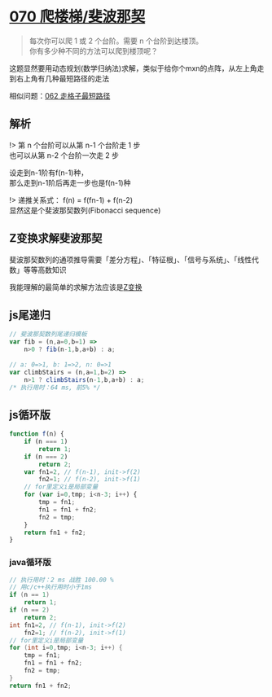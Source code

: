 # [070 爬楼梯/斐波那契](/archive/leetcode/070_dp_climbing_stairs.md)

> 每次你可以爬 1 或 2 个台阶。需要 n 个台阶到达楼顶。  
> 你有多少种不同的方法可以爬到楼顶呢？

这题显然要用动态规划(数学归纳法)求解，类似于给你个mxn的点阵，从左上角走到右上角有几种最短路径的走法

相似问题：[062 走格子最短路径](/archive/leetcode/062_dp_unique_paths.md)

## 解析

!> 第 n 个台阶可以从第 n-1 个台阶走 1 步  
也可以从第 n-2 个台阶一次走 2 步

设走到n-1阶有f(n-1)种，  
那么走到n-1阶后再走一步也是f(n-1)种

!> 递推关系式： f(n) = f(fn-1) + f(n-2)  
显然这是个斐波那契数列(Fibonacci sequence)

## Z变换求解斐波那契

斐波那契数列的通项推导需要「差分方程」、「特征根」、「信号与系统」、「线性代数」等等高数知识

我能理解的最简单的求解方法应该是[Z变换](https://markusthill.github.io/deriving-a-closed-form-solution-of-the-fibonacci-sequence)

## js尾递归

```js
// 斐波那契数列尾递归模板
var fib = (n,a=0,b=1) =>
    n>0 ? fib(n-1,b,a+b) : a;
    
// a: 0=>1, b: 1=>2, n: 0=>1
var climbStairs = (n,a=1,b=2) =>
    n>1 ? climbStairs(n-1,b,a+b) : a;
/* 执行用时：64 ms, 前5% */
```

## js循环版

```js
function f(n) {
    if (n === 1)
        return 1;
    if (n === 2)
        return 2;
    var fn1=2, // f(n-1), init->f(2)
        fn2=1; // f(n-2), init->f(1)
    // for里定义i是局部变量
    for (var i=0,tmp; i<n-3; i++) {
        tmp = fn1;
        fn1 = fn1 + fn2;
        fn2 = tmp;
    }
    return fn1 + fn2;
}
```


### java循环版

```java
// 执行用时：2 ms 战胜 100.00 %
// 用c/c++执行用时小于1ms
if (n == 1)
    return 1;
if (n == 2)
    return 2;
int fn1=2, // f(n-1), init->f(2)
    fn2=1; // f(n-2), init->f(1)
// for里定义i是局部变量
for (int i=0,tmp; i<n-3; i++) {
    tmp = fn1;
    fn1 = fn1 + fn2;
    fn2 = tmp;
}
return fn1 + fn2;
```